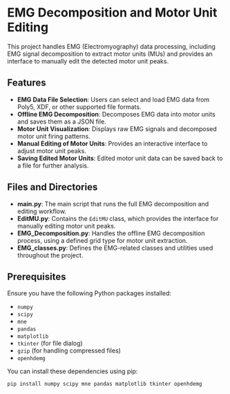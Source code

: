 # EMG Decomposition and Motor Unit Editing

This project handles EMG (Electromyography) data processing, including EMG signal decomposition to extract motor units (MUs) and provides an interface to manually edit the detected motor unit peaks.

## Features

- **EMG Data File Selection**: Users can select and load EMG data from Poly5, XDF, or other supported file formats.
- **Offline EMG Decomposition**: Decomposes EMG data into motor units and saves them as a JSON file.
- **Motor Unit Visualization**: Displays raw EMG signals and decomposed motor unit firing patterns.
- **Manual Editing of Motor Units**: Provides an interactive interface to adjust motor unit peaks.
- **Saving Edited Motor Units**: Edited motor unit data can be saved back to a file for further analysis.

## Files and Directories

- **main.py**: The main script that runs the full EMG decomposition and editing workflow.
- **EditMU.py**: Contains the `EditMU` class, which provides the interface for manually editing motor unit peaks.
- **EMG_Decomposition.py**: Handles the offline EMG decomposition process, using a defined grid type for motor unit extraction.
- **EMG_classes.py**: Defines the EMG-related classes and utilities used throughout the project.

## Prerequisites

Ensure you have the following Python packages installed:

- `numpy`
- `scipy`
- `mne`
- `pandas`
- `matplotlib`
- `tkinter` (for file dialog)
- `gzip` (for handling compressed files)
- `openhdemg`

You can install these dependencies using pip:

```bash
pip install numpy scipy mne pandas matplotlib tkinter openhdemg
